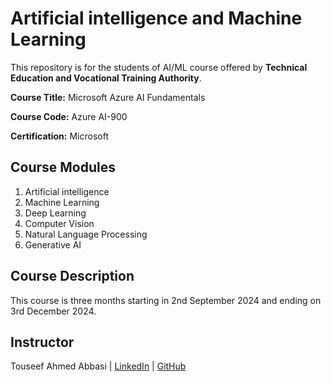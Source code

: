 # Artificial intelligence and Machine Learning

This repository is for the students of AI/ML course offered by **Technical Education and Vocational Training Authority**.

**Course Title:** Microsoft Azure AI Fundamentals

**Course Code:** Azure AI-900

**Certification:** Microsoft

## Course Modules

1. Artificial intelligence
2. Machine Learning
3. Deep Learning
4. Computer Vision
5. Natural Language Processing
6. Generative AI

## Course Description

This course is three months starting in 2nd September 2024 and ending on 3rd December 2024.

## Instructor

Touseef Ahmed Abbasi | [LinkedIn](https://pk.linkedin.com/in/touseef-ahmed-gold-medalist-5a8586229) | [GitHub](https://github.com/TouseefDataScientist)